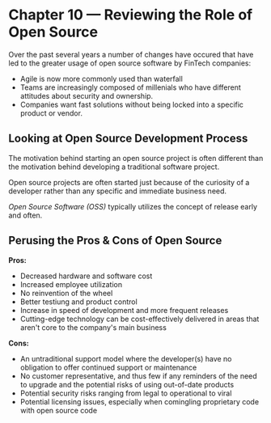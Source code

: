 # Chapter 10 — Reviewing the Role of Open Source

Over the past several years a number of changes have occured that have led to the greater usage of open source software by FinTech companies:

- Agile is now more commonly used than waterfall
- Teams are increasingly composed of millenials who have different attitudes about security and ownership.
- Companies want fast solutions without being locked into a specific product or vendor.

## Looking at Open Source Development Process

The motivation behind starting an open source project is often different than the motivation behind developing a traditional software project.

Open source projects are often started just because of the curiosity of a developer rather than any specific and immediate business need.

_Open Source Software (OSS)_ typically utilizes the concept of release early and often.

## Perusing the Pros & Cons of Open Source

**Pros:**

- Decreased hardware and software cost
- Increased employee utilization
- No reinvention of the wheel
- Better testiung and product control
- Increase in speed of development and more frequent releases
- Cutting-edge technology can be cost-effectively delivered in areas that aren't core to the company's main business

**Cons:**

- An untraditional support model where the developer(s) have no obligation to offer continued support or maintenance
- No customer representative, and thus few if any reminders of the need to upgrade and the potential risks of using out-of-date products
- Potential security risks ranging from legal to operational to viral
- Potential licensing issues, especially when comingling proprietary code with open source code
